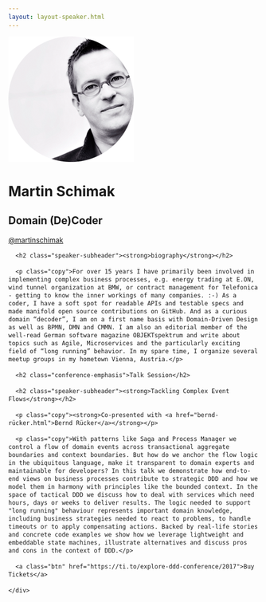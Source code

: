 ```yaml
---
layout: layout-speaker.html
---
```


<div class="container section featured-speaker">
  <div class="row">
    <div class="col-xs-12 col-sm-2 img-container">
      <img class="speaker-page-img" src="../img/speakers/Martin-Schimak-ON.png" />
      </div>
    <div class="col-xs-12 col-sm-10 copy-container">
      <h1 class="speaker-header">Martin Schimak</h1>
      <h2 class="speaker-subtitle">Domain (De)Coder</h2>
      <p class="copy"><a class="speaker-handle" href="https://twitter.com/martinschimak" target="_blank">@martinschimak</a></p>

      <h2 class="speaker-subheader"><strong>biography</strong></h2>

      <p class="copy">For over 15 years I have primarily been involved in implementing complex business processes, e.g. energy trading at E.ON, wind tunnel organization at BMW, or contract management for Telefonica - getting to know the inner workings of many companies. :-) As a coder, I have a soft spot for readable APIs and testable specs and made manifold open source contributions on GitHub. And as a curious domain “decoder”, I am on a first name basis with Domain-Driven Design as well as BPMN, DMN and CMMN. I am also an editorial member of the well-read German software magazine OBJEKTspektrum and write about topics such as Agile, Microservices and the particularly exciting field of “long running” behavior. In my spare time, I organize several meetup groups in my hometown Vienna, Austria.</p>

      <h2 class="conference-emphasis">Talk Session</h2>

      <h2 class="speaker-subheader"><strong>Tackling Complex Event Flows</strong></h2>

      <p class="copy"><strong>Co-presented with <a href="bernd-rücker.html">Bernd Rücker</a></strong></p>

      <p class="copy">With patterns like Saga and Process Manager we control a flow of domain events across transactional aggregate boundaries and context boundaries. But how do we anchor the flow logic in the ubiquitous language, make it transparent to domain experts and maintainable for developers? In this talk we demonstrate how end-to-end views on business processes contribute to strategic DDD and how we model them in harmony with principles like the bounded context. In the space of tactical DDD we discuss how to deal with services which need hours, days or weeks to deliver results. The logic needed to support "long running" behaviour represents important domain knowledge, including business strategies needed to react to problems, to handle timeouts or to apply compensating actions. Backed by real-life stories and concrete code examples we show how we leverage lightweight and embeddable state machines, illustrate alternatives and discuss pros and cons in the context of DDD.</p>

      <a class="btn" href="https://ti.to/explore-ddd-conference/2017">Buy Tickets</a>

    </div>
</div>
</div>
